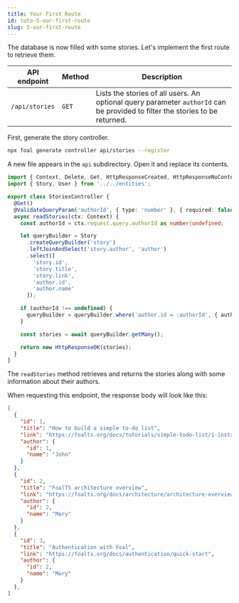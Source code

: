 ```yaml
---
title: Your First Route
id: tuto-5-our-first-route
slug: 5-our-first-route
---
```


The database is now filled with some stories. Let's implement the first route to retrieve them.

| API endpoint | Method | Description |
| --- | --- | --- |
| `/api/stories` | `GET` | Lists the stories of all users. An optional query parameter `authorId` can be provided to filter the stories to be returned. |

First, generate the story controller.

```bash
npx foal generate controller api/stories --register
```

A new file appears in the `api` subdirectory. Open it and replace its contents.

```typescript
import { Context, Delete, Get, HttpResponseCreated, HttpResponseNoContent, HttpResponseNotFound, HttpResponseOK, Post, UserRequired, ValidateBody, ValidatePathParam, ValidateQueryParam } from '@foal/core';
import { Story, User } from '../../entities';

export class StoriesController {
  @Get()
  @ValidateQueryParam('authorId', { type: 'number' }, { required: false })
  async readStories(ctx: Context) {
    const authorId = ctx.request.query.authorId as number|undefined;

    let queryBuilder = Story
      .createQueryBuilder('story')
      .leftJoinAndSelect('story.author', 'author')
      .select([
        'story.id',
        'story.title',
        'story.link',
        'author.id',
        'author.name'
      ]);

    if (authorId !== undefined) {
      queryBuilder = queryBuilder.where('author.id = :authorId', { authorId });
    }

    const stories = await queryBuilder.getMany();

    return new HttpResponseOK(stories);
  }
}

```

The `readStories` method retrieves and returns the stories along with some information about their authors.

When requesting this endpoint, the response body will look like this:
```json
[
  {
    "id": 1,
    "title": "How to build a simple to-do list",
    "link": "https://foalts.org/docs/tutorials/simple-todo-list/1-installation",
    "author": {
      "id": 1,
      "name": "John"
    }
  },
  {
    "id": 2,
    "title": "FoalTS architecture overview",
    "link": "https://foalts.org/docs/architecture/architecture-overview",
    "author": {
      "id": 2,
      "name": "Mary"
    }
  },
  {
    "id": 3,
    "title": "Authentication with Foal",
    "link": "https://foalts.org/docs/authentication/quick-start",
    "author": {
      "id": 2,
      "name": "Mary"
    }
  },
]
```